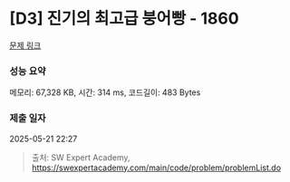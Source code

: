 # [D3] 진기의 최고급 붕어빵 - 1860 

[문제 링크](https://swexpertacademy.com/main/code/problem/problemDetail.do?contestProbId=AV5LsaaqDzYDFAXc) 

### 성능 요약

메모리: 67,328 KB, 시간: 314 ms, 코드길이: 483 Bytes

### 제출 일자

2025-05-21 22:27



> 출처: SW Expert Academy, https://swexpertacademy.com/main/code/problem/problemList.do